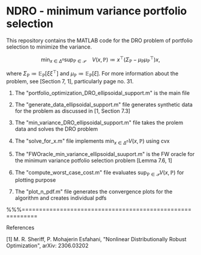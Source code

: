 # NDRO - minimum variance portfolio selection

This repository contains the MATLAB code for the DRO problem of portfolio selection to minimize the variance.

$$
\min_{x \in \Delta^n} \sup_{\mathbb{P} \in \mathcal{P}} \quad V ({x},{\mathbb{P}}) \coloneqq x^\top \big( \Sigma_{\mathbb{P}} - \mu_{\mathbb{P}} \mu_{\mathbb{P}}^\top \big) x ,
$$

where $` \Sigma_{\mathbb{P}} \coloneqq \mathbb{E}_{\mathbb{P}} [\xi \xi^\top] `$ and $` \mu_{\mathbb{P}} \coloneqq \mathbb{E}_{\mathbb{P}} [\xi] `$. For more information about the problem, see [Section 7, 1], particularly page no. 31.

1. The "portfolio_optimization_DRO_ellipsoidal_support.m" is the main file

2. The "generate_data_ellipsoidal_support.m" file generates synthetic data for the problem as discussed in [1, Section 7.3]

3. The "min_variance_DRO_ellipsoidal_support.m" file takes the prolem data and solves the DRO problem

4. The "solve_for_x.m" file implements $` \min_{x \in  \Delta^n} V({x},{\mathbb{P}}) `$ using cvx

5. The "FWOracle_min_variance_ellipsoidal_suuport.m" is the FW oracle for the minimum variance potfolio selection problem [Lemma 7.6, 1]

6. The "compute_worst_case_cost.m" file evaluates $` \sup_{\mathbb{P} \in \mathcal{P}} V({x},{\mathbb{P}}) `$ for plotting purpose

7. The "plot_n_pdf.m" file generates the convergence plots for the algorithm and creates individual pdfs


%%%==========================================================

References

[1] M. R. Sheriff, P. Mohajerin Esfahani, "Nonlinear Distributionally Robust Optimization", arXiv: 2306.03202
